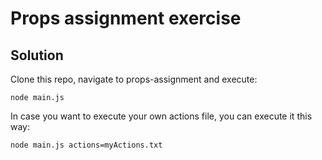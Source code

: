 # Props assignment exercise

## Solution

Clone this repo, navigate to props-assignment and execute:

```
node main.js
```

In case you want to execute your own actions file, you can execute it this way:
```
node main.js actions=myActions.txt
```
